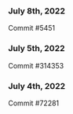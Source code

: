 ### July 8th, 2022

Commit #5451

### July 5th, 2022

Commit #314353


### July 4th, 2022

Commit #72281
